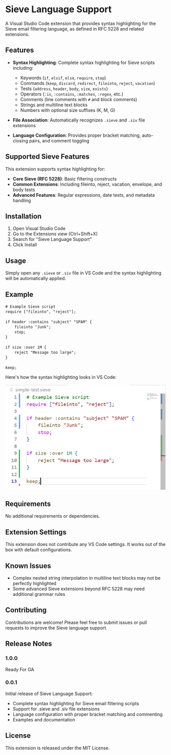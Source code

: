 # Sieve Language Support

A Visual Studio Code extension that provides syntax highlighting for the Sieve email filtering language, as defined in RFC 5228 and related extensions.

## Features

- **Syntax Highlighting**: Complete syntax highlighting for Sieve scripts including:
  - Keywords (`if`, `elsif`, `else`, `require`, `stop`)
  - Commands (`keep`, `discard`, `redirect`, `fileinto`, `reject`, `vacation`)
  - Tests (`address`, `header`, `body`, `size`, `exists`)
  - Operators (`:is`, `:contains`, `:matches`, `:regex`, etc.)
  - Comments (line comments with `#` and block comments)
  - Strings and multiline text blocks
  - Numbers with optional size suffixes (K, M, G)

- **File Association**: Automatically recognizes `.sieve` and `.siv` file extensions

- **Language Configuration**: Provides proper bracket matching, auto-closing pairs, and comment toggling

## Supported Sieve Features

This extension supports syntax highlighting for:
- **Core Sieve (RFC 5228)**: Basic filtering constructs
- **Common Extensions**: Including fileinto, reject, vacation, envelope, and body tests
- **Advanced Features**: Regular expressions, date tests, and metadata handling

## Installation

1. Open Visual Studio Code
2. Go to the Extensions view (Ctrl+Shift+X)
3. Search for "Sieve Language Support"
4. Click Install

## Usage

Simply open any `.sieve` or `.siv` file in VS Code and the syntax highlighting will be automatically applied.

## Example

```sieve
# Example Sieve script
require ["fileinto", "reject"];

if header :contains "subject" "SPAM" {
    fileinto "Junk";
    stop;
}

if size :over 1M {
    reject "Message too large";
}

keep;
```

Here's how the syntax highlighting looks in VS Code:

![Sieve Syntax Highlighting Example](assets/simple-test-output.png)

## Requirements

No additional requirements or dependencies.

## Extension Settings

This extension does not contribute any VS Code settings. It works out of the box with default configurations.

## Known Issues

- Complex nested string interpolation in multiline text blocks may not be perfectly highlighted
- Some advanced Sieve extensions beyond RFC 5228 may need additional grammar rules

## Contributing

Contributions are welcome! Please feel free to submit issues or pull requests to improve the Sieve language support.

## Release Notes

### 1.0.0

Ready For GA

### 0.0.1

Initial release of Sieve Language Support:
- Complete syntax highlighting for Sieve email filtering scripts
- Support for .sieve and .siv file extensions
- Language configuration with proper bracket matching and commenting
- Examples and documentation

## License

This extension is released under the MIT License.
